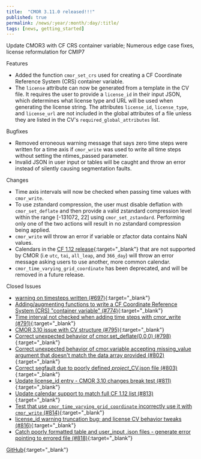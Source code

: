 ```yaml
---
title:  "CMOR 3.11.0 released!!!"
published: true
permalink: /news/:year/:month/:day/:title/
tags: [news, getting_started]
---
```


Update CMOR3 with CF CRS container variable; Numerous edge case fixes, license reformulation for CMIP7

Features
* Added the function `cmor_set_crs` used for creating a CF Coordinate Reference System (CRS) container variable.
* The `license` attribute can now be generated from a template in the CV file. It requires the user to provide a `license_id` in their input JSON, which determines what license type and URL will be used when generating the license string. The attributes `license_id`, `license_type`, and `license_url` are not included in the global attributes of a file unless they are listed in the CV's `required_global_attributes` list.

Bugfixes
* Removed erroneous warning message that says zero time steps were written for a time axis if `cmor_write` was used to write all time steps without setting the ntimes_passed parameter.
* Invalid JSON in user input or tables will be caught and throw an error instead of silently causing segmentation faults.

Changes
* Time axis intervals will now be checked when passing time values with `cmor_write`.
* To use zstandard compression, the user must disable deflation with `cmor_set_deflate` and then provide a valid zstandard compression level within the range [-131072, 22] using `cmor_set_zstandard`. Performing only one of the two actions will result in no zstandard compression being applied.
* `cmor_write` will throw an error if variable or zfactor data contains NaN values.
* Calendars in the [CF 1.12 release](http://cfconventions.org/Data/cf-conventions/cf-conventions-1.12/cf-conventions.html#calendar){:target="_blank"} that are not supported by CMOR (i.e `utc`, `tai`, `all_leap`, and `366_day`) will throw an error message asking users to use another, more common calendar.
* `cmor_time_varying_grid_coordinate` has been deprecated, and will be removed in a future release.

Closed Issues
* [warning on timesteps written (#697)](https://github.com/PCMDI/cmor/issues/697){:target="_blank"}
* [Adding/augmenting functions to write a CF Coordinate Reference System (CRS) "container variable" (#774)](https://github.com/PCMDI/cmor/issues/774){:target="_blank"}
* [Time interval not checked when adding time steps with cmor_write (#791)](https://github.com/PCMDI/cmor/issues/791){:target="_blank"}
* [CMOR 3.10 issue with CV structure (#795)](https://github.com/PCMDI/cmor/issues/795){:target="_blank"}
* [Correct unexpected behavior of cmor.set_deflate(0,0,0) (#798)](https://github.com/PCMDI/cmor/issues/798){:target="_blank"}
* [Correct unexpected behavior of cmor.variable accepting missing_value argument that doesn't match the data array provided (#802)](https://github.com/PCMDI/cmor/issues/802){:target="_blank"}
* [Correct segfault due to poorly defined *project*_CV.json file (#803)](https://github.com/PCMDI/cmor/issues/803){:target="_blank"}
* [Update license_id entry - CMOR 3.10 changes break test (#811)](https://github.com/PCMDI/cmor/issues/811){:target="_blank"}
* [Update calendar support to match full CF 1.12 list (#813)](https://github.com/PCMDI/cmor/issues/813){:target="_blank"}
* [Test that use `cmor_time_varying_grid_coordinate` incorrectly use it with `cmor_write` (#814)](https://github.com/PCMDI/cmor/issues/814){:target="_blank"}
* [license_id warning truncation bug; and license CV behavior tweaks (#816)](https://github.com/PCMDI/cmor/issues/816){:target="_blank"}
* [Catch poorly formatted table and user_input .json files - generate error pointing to errored file (#818)](https://github.com/PCMDI/cmor/issues/818){:target="_blank"}

[GitHub](https://github.com/PCMDI/cmor/releases/tag/3.11.0){:target="_blank"}
